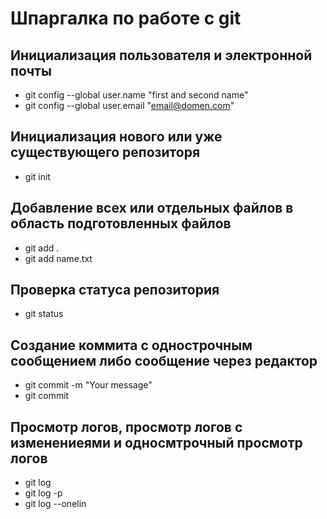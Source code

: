 # Шпаргалка по работе с git
## Инициализация пользователя и электронной почты
* git config --global user.name "first and second name"
* git config --global user.email "email@domen.com"

## Инициализация нового или уже существующего репозиторя
* git init

## Добавление всех или отдельных файлов в область подготовленных файлов
* git add .
* git add name.txt

## Проверка статуса репозитория
* git status

## Создание коммита с однострочным сообщением либо сообщение через редактор
* git commit -m "Your message"
* git commit

## Просмотр логов, просмотр логов с изменениеями и односмтрочный просмотр логов
* git log
* git log -p
* git log --onelin